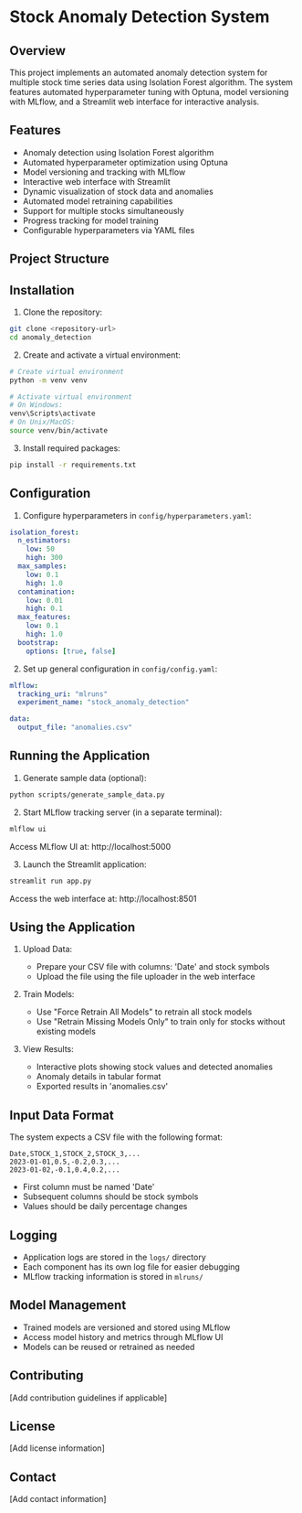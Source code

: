 # Stock Anomaly Detection System

## Overview
This project implements an automated anomaly detection system for multiple stock time series data using Isolation Forest algorithm. The system features automated hyperparameter tuning with Optuna, model versioning with MLflow, and a Streamlit web interface for interactive analysis.

## Features
- Anomaly detection using Isolation Forest algorithm
- Automated hyperparameter optimization using Optuna
- Model versioning and tracking with MLflow
- Interactive web interface with Streamlit
- Dynamic visualization of stock data and anomalies
- Automated model retraining capabilities
- Support for multiple stocks simultaneously
- Progress tracking for model training
- Configurable hyperparameters via YAML files

## Project Structure 

## Installation

1. Clone the repository:
```bash
git clone <repository-url>
cd anomaly_detection
```

2. Create and activate a virtual environment:
```bash
# Create virtual environment
python -m venv venv

# Activate virtual environment
# On Windows:
venv\Scripts\activate
# On Unix/MacOS:
source venv/bin/activate
```

3. Install required packages:
```bash
pip install -r requirements.txt
```

## Configuration

1. Configure hyperparameters in `config/hyperparameters.yaml`:
```yaml
isolation_forest:
  n_estimators:
    low: 50
    high: 300
  max_samples:
    low: 0.1
    high: 1.0
  contamination:
    low: 0.01
    high: 0.1
  max_features:
    low: 0.1
    high: 1.0
  bootstrap:
    options: [true, false]
```

2. Set up general configuration in `config/config.yaml`:
```yaml
mlflow:
  tracking_uri: "mlruns"
  experiment_name: "stock_anomaly_detection"

data:
  output_file: "anomalies.csv"
```

## Running the Application

1. Generate sample data (optional):
```bash
python scripts/generate_sample_data.py
```

2. Start MLflow tracking server (in a separate terminal):
```bash
mlflow ui
```
Access MLflow UI at: http://localhost:5000

3. Launch the Streamlit application:
```bash
streamlit run app.py
```
Access the web interface at: http://localhost:8501

## Using the Application

1. Upload Data:
   - Prepare your CSV file with columns: 'Date' and stock symbols
   - Upload the file using the file uploader in the web interface

2. Train Models:
   - Use "Force Retrain All Models" to retrain all stock models
   - Use "Retrain Missing Models Only" to train only for stocks without existing models

3. View Results:
   - Interactive plots showing stock values and detected anomalies
   - Anomaly details in tabular format
   - Exported results in 'anomalies.csv'

## Input Data Format
The system expects a CSV file with the following format:
```csv
Date,STOCK_1,STOCK_2,STOCK_3,...
2023-01-01,0.5,-0.2,0.3,...
2023-01-02,-0.1,0.4,0.2,...
```
- First column must be named 'Date'
- Subsequent columns should be stock symbols
- Values should be daily percentage changes

## Logging
- Application logs are stored in the `logs/` directory
- Each component has its own log file for easier debugging
- MLflow tracking information is stored in `mlruns/`

## Model Management
- Trained models are versioned and stored using MLflow
- Access model history and metrics through MLflow UI
- Models can be reused or retrained as needed

## Contributing
[Add contribution guidelines if applicable]

## License
[Add license information]

## Contact
[Add contact information] 